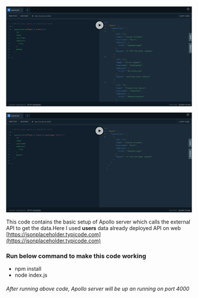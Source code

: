![Query with offset and limit](https://github.com/harshmons/apollo-graphql-sever-setup/blob/master/Query%20with%20offset%20and%20limit.png)

![Query with offset, limit and username](https://github.com/harshmons/apollo-graphql-sever-setup/blob/master/Query%20with%20offset%2Climit%20and%20username.png)

This code contains the basic setup of Apollo server which calls the external API to get the data.Here I used **users** data already deployed API on web [https://jsonplaceholder.typicode.com](https://jsonplaceholder.typicode.com) 

### Run below command to make this code working

* npm install
* node index.js

###### After running above code, Apollo server will be up an running on port 4000 
